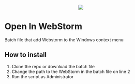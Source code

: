 <p align="center"><img src ="http://resources.jetbrains.com/storage/products/webstorm/img/meta/webstorm_logo_300x300.png" /></p>

# Open In WebStorm

Batch file that add Webstorm to the Windows context menu

## How to install

1. Clone the repo or download the batch file
2. Change the path to the WebStorm in the batch file on line 2
3. Run the script as Administrator 
